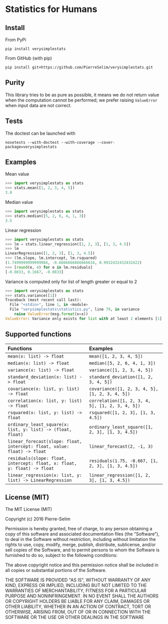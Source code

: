 # Statistics for Humans

## Install

From PyPi

```
pip install verysimplestats
```

From GitHub (with pip)

```
pip install git+https://github.com/PierreSelim/verysimplestats.git
```

## Purity
This library tries to be as pure as possible, it means we do not return value
when the computation cannot be performed; we prefer raising `ValueError` when
input data are not correct.

## Tests
The doctest can be launched with

```
nosetests --with-doctest --with-coverage --cover-package=verysimplestats
```

## Examples

Mean value

```python
>>> import verysimplestats as stats
>>> stats.mean([1, 2, 3, 4, 5])
3.0
```

Median value

```python
>>> import verysimplestats as stats
>>> stats.median([5, 2, 6, 4, 1, 3])
3.5
```

Linear regression

```python
>>> import verysimplestats as stats
>>> lm = stats.linear_regression([1, 2, 3], [1, 3, 4.5])
>>> lm
LinearRegression([1, 2, 3], [1, 3, 4.5])
>>> (lm.slope, lm.intercept, lm.rsquared)
(1.7499999999999984, -0.6666666666666634, 0.9932432432432422)
>>> [round(e, 4) for e in lm.residuals]
[-0.0833, 0.1667, -0.0833]
```

Variance is computed only for list of length greater or equal to 2

```python
>>> import verysimplestats as stats
>>> stats.variance([1])
Traceback (most recent call last):
  File "<stdin>", line 1, in <module>
  File "verysimplestats\statistics.py", line 79, in variance
    raise ValueError(msg.format(x=x))
ValueError: Variance only exists for list with at least 2 elements [1]
```

## Supported functions

| Functions                                                                | Examples                                          |
|:-------------------------------------------------------------------------|:--------------------------------------------------|
| `mean(x: list) -> float`                                                 | `mean([1, 2, 3, 4, 5])`                           |
| `median(x: list) -> float`                                               | `median([5, 2, 6, 4, 1, 3])`                      |
| `variance(x: list) -> float`                                             | `variance([1, 2, 3, 4, 5])`                       |
| `standard_deviation(x: list) -> float`                                   | `standard_deviation([1, 2, 3, 4, 5])`             |
| `covariance(x: list, y: list) -> float`                                  | `covariance([1, 2, 3, 4, 5], [1, 2, 3, 4, 5])`    |
| `correlation(x: list, y: list) -> float`                                 | `correlation([1, 2, 3, 4, 5], [1, 2, 3, 4, 5])`   |
| `rsquared(x: list, y: list) -> float`                                    | `rsquared([1, 2, 3], [1, 3, 4.5])`                |
| `ordinary_least_square(x: list, y: list) -> (float, float)`              | `ordinary_least_square([1, 2, 3], [1, 3, 4.5])`   |
| `linear_forecast(slope: float, intercept: float, value: float) -> float` | `linear_forecast(2, -1, 3)`                       |
| `residuals(slope: float, intercept: float, x: float, y: float) -> float` | `residuals(1.75, -0.667, [1, 2, 3], [1, 3, 4.5])` |
| `linear_regression(x: list, y: list) -> LinearRegression`                | `linear_regression([1, 2, 3], [1, 3, 4.5])`       |

## License (MIT)
The MIT License (MIT)

Copyright (c) 2016 Pierre-Selim

Permission is hereby granted, free of charge, to any person obtaining a copy
of this software and associated documentation files (the "Software"), to deal
in the Software without restriction, including without limitation the rights
to use, copy, modify, merge, publish, distribute, sublicense, and/or sell
copies of the Software, and to permit persons to whom the Software is
furnished to do so, subject to the following conditions:

The above copyright notice and this permission notice shall be included in all
copies or substantial portions of the Software.

THE SOFTWARE IS PROVIDED "AS IS", WITHOUT WARRANTY OF ANY KIND, EXPRESS OR
IMPLIED, INCLUDING BUT NOT LIMITED TO THE WARRANTIES OF MERCHANTABILITY,
FITNESS FOR A PARTICULAR PURPOSE AND NONINFRINGEMENT. IN NO EVENT SHALL THE
AUTHORS OR COPYRIGHT HOLDERS BE LIABLE FOR ANY CLAIM, DAMAGES OR OTHER
LIABILITY, WHETHER IN AN ACTION OF CONTRACT, TORT OR OTHERWISE, ARISING FROM,
OUT OF OR IN CONNECTION WITH THE SOFTWARE OR THE USE OR OTHER DEALINGS IN THE
SOFTWARE
